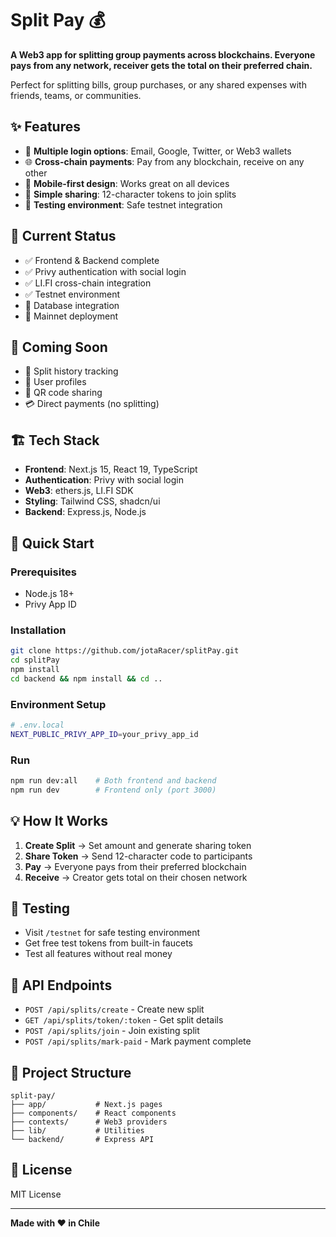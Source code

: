 # Split Pay 💰

**A Web3 app for splitting group payments across blockchains. Everyone pays from any network, receiver gets the total on their preferred chain.**

Perfect for splitting bills, group purchases, or any shared expenses with friends, teams, or communities.

## ✨ Features

- 🔐 **Multiple login options**: Email, Google, Twitter, or Web3 wallets
- 🌐 **Cross-chain payments**: Pay from any blockchain, receive on any other
- 📱 **Mobile-first design**: Works great on all devices
- 🎫 **Simple sharing**: 12-character tokens to join splits
- 🧪 **Testing environment**: Safe testnet integration

## 🚧 Current Status

- ✅ Frontend & Backend complete
- ✅ Privy authentication with social login
- ✅ LI.FI cross-chain integration
- ✅ Testnet environment
- 🔄 Database integration
- 🔄 Mainnet deployment

## 🔮 Coming Soon

- 📜 Split history tracking
- 👤 User profiles
- 📱 QR code sharing
- 💳 Direct payments (no splitting)

## 🏗️ Tech Stack

- **Frontend**: Next.js 15, React 19, TypeScript
- **Authentication**: Privy with social login
- **Web3**: ethers.js, LI.FI SDK
- **Styling**: Tailwind CSS, shadcn/ui
- **Backend**: Express.js, Node.js

## 🚀 Quick Start

### Prerequisites
- Node.js 18+
- Privy App ID

### Installation
```bash
git clone https://github.com/jotaRacer/splitPay.git
cd splitPay
npm install
cd backend && npm install && cd ..
```

### Environment Setup
```bash
# .env.local
NEXT_PUBLIC_PRIVY_APP_ID=your_privy_app_id
```

### Run
```bash
npm run dev:all    # Both frontend and backend
npm run dev        # Frontend only (port 3000)
```

## 💡 How It Works

1. **Create Split** → Set amount and generate sharing token
2. **Share Token** → Send 12-character code to participants
3. **Pay** → Everyone pays from their preferred blockchain
4. **Receive** → Creator gets total on their chosen network

## 🧪 Testing

- Visit `/testnet` for safe testing environment
- Get free test tokens from built-in faucets
- Test all features without real money

## 🔧 API Endpoints

- `POST /api/splits/create` - Create new split
- `GET /api/splits/token/:token` - Get split details
- `POST /api/splits/join` - Join existing split
- `POST /api/splits/mark-paid` - Mark payment complete

## 📁 Project Structure

```
split-pay/
├── app/           # Next.js pages
├── components/    # React components
├── contexts/      # Web3 providers
├── lib/           # Utilities
└── backend/       # Express API
```

## 📄 License

MIT License

---

**Made with ❤️ in Chile**